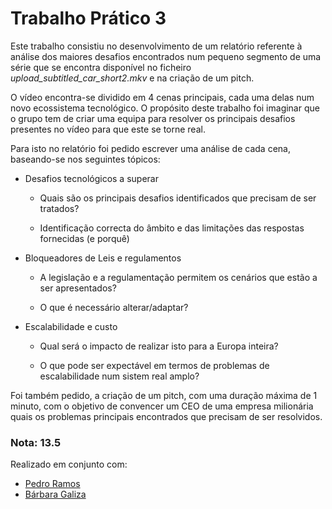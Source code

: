 # Trabalho Prático 3

Este trabalho consistiu no desenvolvimento de um relatório referente à análise dos maiores desafios encontrados num pequeno segmento de uma série que se encontra disponível no ficheiro *upload_subtitled_car_short2.mkv* e na criação de um pitch. 

O vídeo encontra-se dividido em 4 cenas principais, cada uma delas num novo ecossistema tecnológico. O propósito deste trabalho foi imaginar que o grupo tem de criar uma equipa para resolver os principais desafios presentes no vídeo para que este se torne real.

Para isto no relatório foi pedido escrever uma análise de cada cena, baseando-se nos seguintes tópicos:

- Desafios tecnológicos a superar

    - Quais são os principais desafios identificados que precisam de ser tratados?

    - Identificação correcta do âmbito e das limitações das respostas fornecidas (e porquê)

- Bloqueadores de Leis e regulamentos

    - A legislação e a regulamentação permitem os cenários que estão a ser apresentados?

    - O que é necessário alterar/adaptar?

- Escalabilidade e custo

    - Qual será o impacto de realizar isto para a Europa inteira?

    - O que pode ser expectável em termos de problemas de escalabilidade num sistem real amplo?

Foi também pedido, a criação de um pitch, com uma duração máxima de 1 minuto, com o objetivo de convencer um CEO de uma empresa milionária quais os problemas principais encontrados que precisam de ser resolvidos.

### Nota: 13.5

Realizado em conjunto com:

- [Pedro Ramos](https://github.com/P-Ramos16) 
- [Bárbara Galiza](https://github.com/Barb02)
